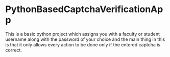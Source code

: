 # PythonBasedCaptchaVerificationApp
 This is a basic python project which assigns you with a faculty or student username along with the password of your choice and the main thing in this is that it only allows every action to be done only if the entered captcha is correct.
